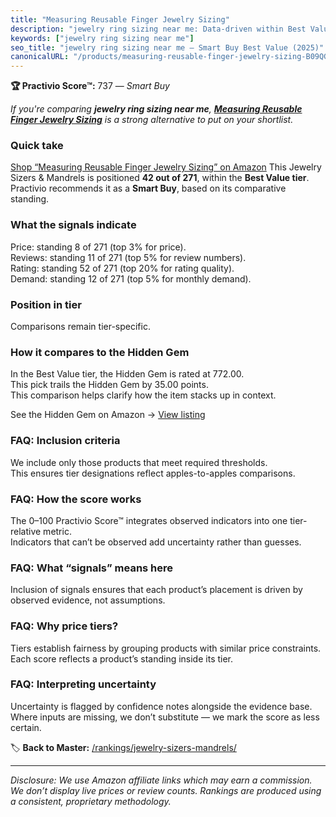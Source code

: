 ```yaml
---
title: "Measuring Reusable Finger Jewelry Sizing"
description: "jewelry ring sizing near me: Data-driven within Best Value ranking using the Practivio Score™. Positioned by quality, value, demand, findability, momentum."
keywords: ["jewelry ring sizing near me"]
seo_title: "jewelry ring sizing near me — Smart Buy Best Value (2025)"
canonicalURL: "/products/measuring-reusable-finger-jewelry-sizing-B09QGSGVP3/"
---
```


**🏆 Practivio Score™:** 737 — _Smart Buy_


*If you're comparing **jewelry ring sizing near me**, **[Measuring Reusable Finger Jewelry Sizing](https://www.amazon.com/dp/B09QGSGVP3?tag=practivio-20)** is a strong alternative to put on your shortlist.*
### Quick take
[Shop “Measuring Reusable Finger Jewelry Sizing” on Amazon](https://www.amazon.com/dp/B09QGSGVP3?tag=practivio-20)
This Jewelry Sizers & Mandrels is positioned **42 out of 271**, within the **Best Value tier**.  
Practivio recommends it as a **Smart Buy**, based on its comparative standing.

### What the signals indicate
Price: standing 8 of 271 (top 3% for price).  
Reviews: standing 11 of 271 (top 5% for review numbers).  
Rating: standing 52 of 271 (top 20% for rating quality).  
Demand: standing 12 of 271 (top 5% for monthly demand).

### Position in tier
Comparisons remain tier-specific.

### How it compares to the Hidden Gem
In the Best Value tier, the Hidden Gem is rated at 772.00.  
This pick trails the Hidden Gem by 35.00 points.  
This comparison helps clarify how the item stacks up in context.  

See the Hidden Gem on Amazon → [View listing](https://www.amazon.com/dp/B0757JLTY7?tag=practivio-20)

### FAQ: Inclusion criteria
We include only those products that meet required thresholds.  
This ensures tier designations reflect apples-to-apples comparisons.

### FAQ: How the score works
The 0–100 Practivio Score™ integrates observed indicators into one tier-relative metric.  
Indicators that can’t be observed add uncertainty rather than guesses.

### FAQ: What “signals” means here
Inclusion of signals ensures that each product’s placement is driven by observed evidence, not assumptions.

### FAQ: Why price tiers?
Tiers establish fairness by grouping products with similar price constraints.  
Each score reflects a product’s standing inside its tier.

### FAQ: Interpreting uncertainty
Uncertainty is flagged by confidence notes alongside the evidence base.  
Where inputs are missing, we don’t substitute — we mark the score as less certain.


🏷️ **Back to Master:** [/rankings/jewelry-sizers-mandrels/](/rankings/jewelry-sizers-mandrels/)

---
_Disclosure: We use Amazon affiliate links which may earn a commission. We don’t display live prices or review counts. Rankings are produced using a consistent, proprietary methodology._
